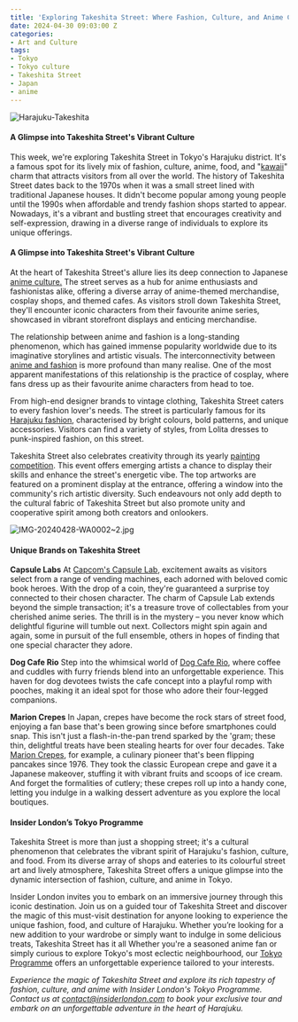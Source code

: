 ```yaml
---
title: 'Exploring Takeshita Street: Where Fashion, Culture, and Anime Collide'
date: 2024-04-30 09:03:00 Z
categories:
- Art and Culture
tags:
- Tokyo
- Tokyo culture
- Takeshita Street
- Japan
- anime
---
```


![Harajuku-Takeshita](/uploads/IMG-20240428-WA0000~2.jpg)

#### A Glimpse into Takeshita Street's Vibrant Culture

This week, we're exploring Takeshita Street in Tokyo's Harajuku district. It's a famous spot for its lively mix of fashion, culture, anime, food, and "[kawaii](https://mymodernmet.com/kawaii-art-japanese-culture/)" charm that attracts visitors from all over the world. The history of Takeshita Street dates back to the 1970s when it was a small street lined with traditional Japanese houses. It didn't become popular among young people until the 1990s when affordable and trendy fashion shops started to appear. Nowadays, it's a vibrant and bustling street that encourages creativity and self-expression, drawing in a diverse range of individuals to explore its unique offerings.

#### A Glimpse into Takeshita Street's Vibrant Culture

At the heart of Takeshita Street's allure lies its deep connection to Japanese [anime culture.](https://ourculturemag.com/2021/10/25/the-role-of-anime-in-modern-world-culture-and-its-place-in-peoples-lives/) The street serves as a hub for anime enthusiasts and fashionistas alike, offering a diverse array of anime-themed merchandise, cosplay shops, and themed cafes. As visitors stroll down Takeshita Street, they'll encounter iconic characters from their favourite anime series, showcased in vibrant storefront displays and enticing merchandise.

The relationship between anime and fashion is a long-standing phenomenon, which has gained immense popularity worldwide due to its imaginative storylines and artistic visuals. The interconnectivity between [anime and fashion](https://vogue.sg/influence-of-anime-on-fashion/) is more profound than many realise. One of the most apparent manifestations of this relationship is the practice of cosplay, where fans dress up as their favourite anime characters from head to toe.

From high-end designer brands to vintage clothing, Takeshita Street caters to every fashion lover's needs. The street is particularly famous for its [Harajuku fashion](https://japanese-clothing.com/blogs/japanese-clothing-blog/harajuku-fashion), characterised by bright colours, bold patterns, and unique accessories. Visitors can find a variety of styles, from Lolita dresses to punk-inspired fashion, on this street.

Takeshita Street also celebrates creativity through its yearly [painting competition](https://takeshita-street.com). This event offers emerging artists a chance to display their skills and enhance the street's energetic vibe. The top artworks are featured on a prominent display at the entrance, offering a window into the community's rich artistic diversity. Such endeavours not only add depth to the cultural fabric of Takeshita Street but also promote unity and cooperative spirit among both creators and onlookers.

![IMG-20240428-WA0002~2.jpg](/uploads/IMG-20240428-WA0002~2.jpg)

#### Unique Brands on Takeshita Street

**Capsule Labs**
At [Capcom's Capsule Lab](https://www.capcom.co.jp/amusement/game/shop/capsule/), excitement awaits as visitors select from a range of vending machines, each adorned with beloved comic book heroes. With the drop of a coin, they're guaranteed a surprise toy connected to their chosen character. The charm of Capsule Lab extends beyond the simple transaction; it's a treasure trove of collectables from your cherished anime series. The thrill is in the mystery – you never know which delightful figurine will tumble out next. Collectors might spin again and again, some in pursuit of the full ensemble, others in hopes of finding that one special character they adore.

**Dog Cafe Rio**
Step into the whimsical world of [Dog Cafe Rio](https://rio-corp.jp/shops/harajuku/), where coffee and cuddles with furry friends blend into an unforgettable experience. This haven for dog devotees twists the cafe concept into a playful romp with pooches, making it an ideal spot for those who adore their four-legged companions.

**Marion Crepes**
In Japan, crepes have become the rock stars of street food, enjoying a fan base that's been growing since before smartphones could snap. This isn't just a flash-in-the-pan trend sparked by the 'gram; these thin, delightful treats have been stealing hearts for over four decades. Take [Marion Crepes](https://www.happyjappy.com/blog/marion-crepes.htm), for example, a culinary pioneer that's been flipping pancakes since 1976. They took the classic European crepe and gave it a Japanese makeover, stuffing it with vibrant fruits and scoops of ice cream. And forget the formalities of cutlery; these crepes roll up into a handy cone, letting you indulge in a walking dessert adventure as you explore the local boutiques.

#### Insider London’s Tokyo Programme

Takeshita Street is more than just a shopping street; it's a cultural phenomenon that celebrates the vibrant spirit of Harajuku's fashion, culture, and food. From its diverse array of shops and eateries to its colourful street art and lively atmosphere, Takeshita Street offers a unique glimpse into the dynamic intersection of fashion, culture, and anime in Tokyo.

Insider London invites you to embark on an immersive journey through this iconic destination. Join us on a guided tour of Takeshita Street and discover the magic of this must-visit destination for anyone looking to experience the unique fashion, food, and culture of Harajuku. Whether you’re looking for a new addition to your wardrobe or simply want to indulge in some delicious treats, Takeshita Street has it all Whether you're a seasoned anime fan or simply curious to explore Tokyo's most eclectic neighbourhood, our [Tokyo Programme](https://www.insiderlondon.com/asia/tokyo/) offers an unforgettable experience tailored to your interests.

*Experience the magic of Takeshita Street and explore its rich tapestry of fashion, culture, and anime with Insider London's Tokyo Programme. Contact us at [contact@insiderlondon.com](mailto:contact@insiderlondon.com) to book your exclusive tour and embark on an unforgettable adventure in the heart of Harajuku.*

